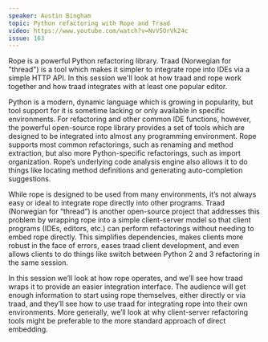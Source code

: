 ```yaml
---
speaker: Austin Bingham
topic: Python refactoring with Rope and Traad
video: https://www.youtube.com/watch?v=NvV5OrVk24c
issue: 163
---
```


Rope is a powerful Python refactoring library. Traad (Norwegian for "thread") is a tool which makes it simpler to integrate rope into IDEs via a simple HTTP API. In this session we'll look at how traad and rope work together and how traad integrates with at least one popular editor.

Python is a modern, dynamic language which is growing in popularity, but tool support for it is sometime lacking or only available in specific environments. For refactoring and other common IDE functions, however, the powerful open-source rope library provides a set of tools which are designed to be integrated into almost any programming environment. Rope supports most common refactorings, such as renaming and method extraction, but also more Python-specific refactorings, such as import organization. Rope’s underlying code analysis engine also allows it to do things like locating method definitions and generating auto-completion suggestions.

While rope is designed to be used from many environments, it’s not always easy or ideal to integrate rope directly into other programs. Traad (Norwegian for “thread”) is another open-source project that addresses this problem by wrapping rope into a simple client-server model so that client programs (IDEs, editors, etc.) can perform refactorings without needing to embed rope directly. This simplifies dependencies, makes clients more robust in the face of errors, eases traad client development, and even allows clients to do things like switch between Python 2 and 3 refactoring in the same session.

In this session we’ll look at how rope operates, and we’ll see how traad wraps it to provide an easier integration interface. The audience will get enough information to start using rope themselves, either directly or via traad, and they’ll see how to use traad for integrating rope into their own environments. More generally, we’ll look at why client-server refactoring tools might be preferable to the more standard approach of direct embedding.

